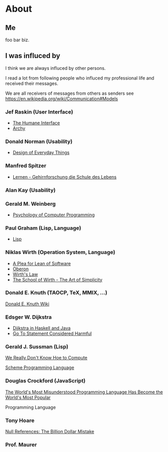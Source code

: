 # About

## Me

foo bar biz.

## I was influced by

I think we are always influced by other persons.

I read a lot from following people who influced my professional life
and received their messages.

We are all receivers of messages from others as senders
see https://en.wikipedia.org/wiki/Communication#Models

### Jef Raskin (User Interface)

- [The Humane Interface](https://en.wikipedia.org/wiki/The_Humane_Interface)
- [Archy](https://en.wikipedia.org/wiki/Archy)

### Donald Norman (Usability)

- [Design of Everyday Things](https://en.wikipedia.org/wiki/The_Design_of_Everyday_Things)

### Manfred Spitzer

- [Lernen - Gehirnforschung die Schule des Lebens](https://www.amazon.de/Lernen-Gehirnforschung-die-Schule-Lebens/dp/3827417236)

### Alan Kay (Usability)

### Gerald M. Weinberg

- [Psychology of Computer Programming](http://www.geraldmweinberg.com/Site/Programming_Psychology.html)

### Paul Graham (Lisp, Language)

- [Lisp](http://www.paulgraham.com/lisp.html)

### Niklas Wirth (Operation System, Language)

- [A Plea for Lean of Software](https://en.wikipedia.org/wiki/Communication)
- [Oberon](http://people.inf.ethz.ch/wirth/Oberon/index.html)
- [Wirth's Law](https://en.wikipedia.org/wiki/Wirth%27s_law)
- [The School of Wirth - The Art of Simplicity](https://books.google.at/books/about/The_School_of_Niklaus_Wirth.html?id=6kHs4s-79bkC&redir_esc=y)

### Donald E. Knuth (TAOCP, TeX, MMIX, ...)

[Donald E. Knuth Wiki](https://en.wikipedia.org/wiki/Donald_Knuth)

### Edsger W. Dijkstra

- [Dijkstra in Haskell and Java](http://chrisdone.com/posts/dijkstra-haskell-java)
- [Go To Statement Considered Harmful](https://homepages.cwi.nl/~storm/teaching/reader/Dijkstra68.pdf)

### Gerald J. Sussman (Lisp)

[We Really Don't Know Hoe to Compute](https://www.infoq.com/presentations/We-Really-Dont-Know-How-To-Compute)

[Scheme Programming Language](https://en.wikipedia.org/wiki/Scheme_(programming_language))

### Douglas Crockford (JavaScript)

[The World's Most Misunderstood Programming Language Has Become the World's Most Popular](http://javascript.crockford.com/popular.html)

Programming Language

### Tony Hoare

[Null References: The Billion Dollar Mistake](https://www.infoq.com/presentations/Null-References-The-Billion-Dollar-Mistake-Tony-Hoare)

### Prof. Maurer




